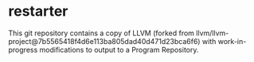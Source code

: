 # restarter
This git repository contains a copy of LLVM (forked from llvm/llvm-project@7b5565418f4d6e113ba805dad40d471d23bca6f6) with work-in-progress modifications to output to a Program Repository.
